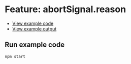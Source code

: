 # Feature: abortSignal.reason

- [View example code](./example.js)
- [View example output](./example-output.txt)

## Run example code

```bash
npm start
```

<!-- TODO: ## Related links -->

<!-- TODO: Add link to Twitter thread + screenshot -->

<!-- TODO: Add link to blog post -->

